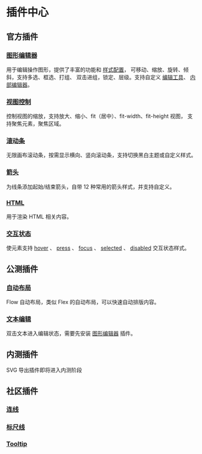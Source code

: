 # 插件中心

## 官方插件

### [图形编辑器](/plugin/in/editor/)

用于编辑操作图形，提供了丰富的功能和 [样式配置](/plugin/in/editor/config.md)， 可移动、缩放、旋转、倾斜，支持多选、框选、打组、 双击进组，锁定、层级。支持自定义 [编辑工具](/plugin/in/editor/editOuter/register.md)、 [内部编辑器](/plugin/in/editor/editInner/register.md)。

### [视图控制](/plugin/in/view/)

控制视图的缩放，支持放大、缩小、fit（居中）、fit-width、fit-height 视图， 支持聚焦元素，聚焦区域。

### [滚动条](/plugin/in/scroll/)

无限画布滚动条，按需显示横向、竖向滚动条，支持切换黑白主题或自定义样式。

### [箭头](/plugin/in/arrow/)

为线条添加起始/结束箭头，自带 12 种常用的箭头样式，并支持自定义。

### [HTML](/plugin/in/html/)

用于渲染 HTML 相关内容。

### [交互状态](/plugin/in/state/)

使元素支持 [hover](/reference/property/state/hover) 、 [press](/reference/property/state/press) 、 [focus](/reference/property/state/focus) 、 [selected](/reference/property/state/selected) 、 [disabled](/reference/property/state/disabled) 交互状态样式。

## 公测插件

### [自动布局](/plugin/in/flow/)

Flow 自动布局，类似 Flex 的自动布局，可以快速自动排版内容。

### [文本编辑](/plugin/in/text-editor/)

双击文本进入编辑状态，需要先安装 [图形编辑器](/plugin/in/editor/index.md) 插件。

## 内测插件

SVG 导出插件即将进入内测阶段

## 社区插件

### [连线](https://www.npmjs.com/package/leafer-x-connector)

### [标尺线](https://www.npmjs.com/package/leafer-x-ruler)

### [Tooltip](https://www.npmjs.com/package/leafer-x-tooltip)
